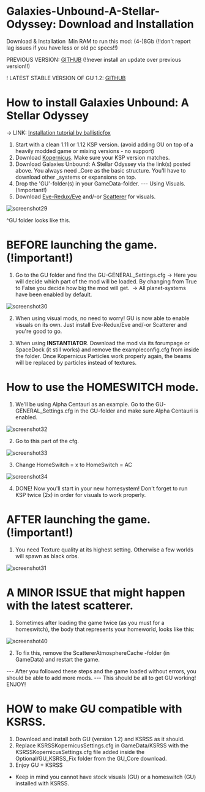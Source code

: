 # Galaxies-Unbound-A-Stellar-Odyssey: Download and Installation
Download & Installation 
Min RAM to run this mod: (4-)8Gb (!!don't report lag issues if you have less or old pc specs!!)

PREVIOUS VERSION: [GITHUB](https://github.com/StarCrusher96/Galaxies-Unbound-A-Stellar-Odyssey/releases/tag/1.1) (!!never install an update over previous version!!)

! LATEST STABLE VERSION OF GU 1.2: [GITHUB](https://github.com/StarCrusher96/Galaxies-Unbound-A-Stellar-Odyssey/releases/tag/1.2)


# How to install Galaxies Unbound: A Stellar Odyssey

-> LINK: [Installation tutorial by ballisticfox](https://www.youtube.com/watch?v=MVVuQ8FKGew&ab_channel=ballisticfox)

1. Start with a clean 1.11 or 1.12 KSP version. (avoid adding GU on top of a heavily modded game or mixing versions - no support)
2. Download [Kopernicus](https://github.com/kopernicus/kopernicus/releases). Make sure your KSP version matches.
3. Download Galaxies Unbound: A Stellar Odyssey via the link(s) posted above. You always need _Core as the basic structure. You'll have to download other _systems or expansions on top.
4. Drop the 'GU'-folder(s) in your GameData-folder.
--- Using Visuals. (!important!)
5. Download [Eve-Redux/Eve](https://github.com/LGhassen/EnvironmentalVisualEnhancements/releases/) and/-or [Scatterer](https://github.com/LGhassen/Scatterer/releases/tag/0.0772) for visuals.

![screenshot29](https://cdn.discordapp.com/attachments/543910002138808330/859051017067823104/unknown.png)

^GU folder looks like this.

# BEFORE launching the game. (!important!)
1. Go to the GU folder and find the GU-GENERAL_Settings.cfg
-> Here you will decide which part of the mod will be loaded. By changing from True to False you decide how big the mod will get. 
-> All planet-systems have been enabled by default.

![screenshot30](https://cdn.discordapp.com/attachments/543910002138808330/859051500306956288/unknown.png)

2. When using visual mods, no need to worry! GU is now able to enable visuals on its own. Just install Eve-Redux/Eve and/-or Scatterer and you're good to go.

3. When using **INSTANTIATOR**. Download the mod via its forumpage or SpaceDock (it still works) and remove the exampleconfig.cfg from inside the folder. Once Kopernicus Particles work properly again, the beams will be replaced by particles instead of textures.

# How to use the HOMESWITCH mode.

1. We'll be using Alpha Centauri as an example. Go to the GU-GENERAL_Settings.cfg in the GU-folder and make sure Alpha Centauri is enabled.

![screenshot32](https://cdn.discordapp.com/attachments/543910002138808330/859055860600274947/unknown.png)

2. Go to this part of the cfg.

![screenshot33](https://cdn.discordapp.com/attachments/543910002138808330/859053530526122024/unknown.png)

3. Change HomeSwitch = x to HomeSwitch = AC

![screenshot34](https://cdn.discordapp.com/attachments/543910002138808330/859053941999665232/unknown.png)

4. DONE! Now you'll start in your new homesystem! Don't forget to run KSP twice (2x) in order for visuals to work properly. 


# AFTER launching the game. (!important!)

1. You need Texture quality at its highest setting. Otherwise a few worlds will spawn as black orbs. 

![screenshot31](https://cdn.discordapp.com/attachments/527312263854424067/795708645983256607/Settings.PNG)


# A MINOR ISSUE that might happen with the latest scatterer.

1. Sometimes after loading the game twice (as you must for a homeswitch), the body that represents your homeworld, looks like this:

![screenshot40](https://cdn.discordapp.com/attachments/543910002138808330/929084045982306304/unknown.png)

2. To fix this, remove the ScattererAtmosphereCache -folder (in GameData) and restart the game.




--- After you followed these steps and the game loaded without errors, you should be able to add more mods.
--- This should be all to get GU working! ENJOY!


# HOW to make GU compatible with KSRSS.

1. Download and install both GU (version 1.2) and KSRSS as it should.
2. Replace KSRSSKopernicusSettings.cfg in GameData/KSRSS with the KSRSSKopernicusSettings.cfg file added inside the Optional/GU_KSRSS_Fix folder from the GU_Core download.
3. Enjoy GU + KSRSS
* Keep in mind you cannot have stock visuals (GU) or a homeswitch (GU) installed with KSRSS.

